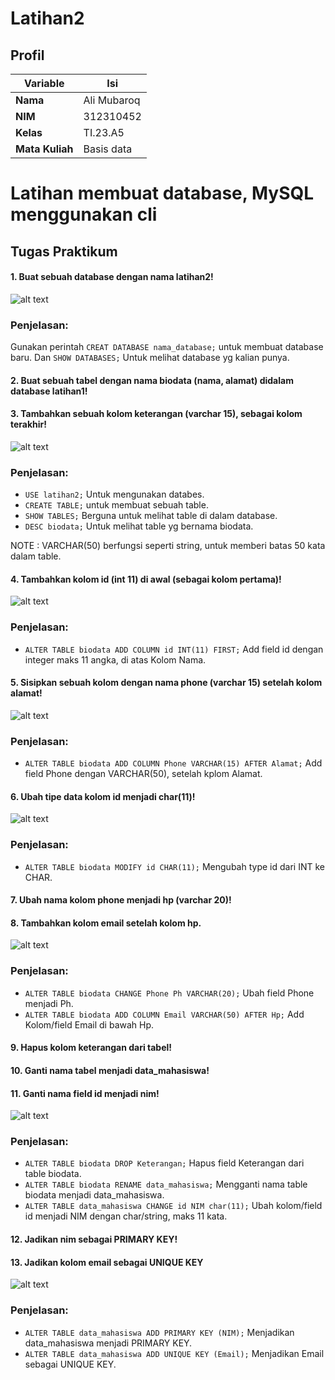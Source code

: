 # Latihan2

## Profil
| Variable | Isi |
| -------- | --- |
| **Nama** | Ali Mubaroq |
| **NIM** | 312310452 |
| **Kelas** | TI.23.A5 |
| **Mata Kuliah** | Basis data |

# Latihan membuat database, MySQL menggunakan cli

## Tugas Praktikum 

#### 1. Buat sebuah database dengan nama latihan2!

   ![alt text](image.png)
   
### Penjelasan:
Gunakan perintah `CREAT DATABASE nama_database;` untuk membuat database baru. 
Dan `SHOW DATABASES;` Untuk melihat database yg kalian punya.

#### 2. Buat sebuah tabel dengan nama biodata (nama, alamat) didalam database latihan1!
#### 3. Tambahkan sebuah kolom keterangan (varchar 15), sebagai kolom terakhir!

   ![alt text](image-1.png)

### Penjelasan:
- `USE latihan2;` Untuk mengunakan databes.
- `CREATE TABLE;` untuk membuat sebuah table.
- `SHOW TABLES;` Berguna untuk melihat table di dalam database. 
- `DESC biodata;` Untuk melihat table yg bernama biodata.

NOTE : VARCHAR(50) berfungsi seperti string, untuk memberi batas 50 kata dalam table. 
 
#### 4. Tambahkan kolom id (int 11) di awal (sebagai kolom pertama)!
 
   ![alt text](image-2.png)

### Penjelasan:
- `ALTER TABLE biodata ADD COLUMN id INT(11) FIRST;` Add field id dengan integer maks 11 angka, di atas Kolom Nama.

#### 5. Sisipkan sebuah kolom dengan nama phone (varchar 15) setelah kolom alamat!

   ![alt text](image-3.png)
   
### Penjelasan:
- `ALTER TABLE biodata ADD COLUMN Phone VARCHAR(15) AFTER Alamat;` Add field Phone dengan VARCHAR(50), setelah kplom Alamat.

#### 6. Ubah tipe data kolom id menjadi char(11)!

   ![alt text](image-4.png)
   
### Penjelasan: 
- `ALTER TABLE biodata MODIFY id CHAR(11);` Mengubah type id dari INT ke CHAR.

#### 7. Ubah nama kolom phone menjadi hp (varchar 20)!
#### 8. Tambahkan kolom email setelah kolom hp.

   ![alt text](image-5.png)

### Penjelasan:
- `ALTER TABLE biodata CHANGE Phone Ph VARCHAR(20);` Ubah field Phone menjadi Ph. 
- `ALTER TABLE biodata ADD COLUMN Email VARCHAR(50) AFTER Hp;` Add Kolom/field Email di bawah Hp.

#### 9. Hapus kolom keterangan dari tabel!
#### 10. Ganti nama tabel menjadi data_mahasiswa!
#### 11. Ganti nama field id menjadi nim!

   ![alt text](image-6.png)

### Penjelasan:
- `ALTER TABLE biodata DROP Keterangan;` Hapus field Keterangan dari table biodata.
- `ALTER TABLE biodata RENAME data_mahasiswa;` Mengganti nama table biodata menjadi data_mahasiswa.
- `ALTER TABLE data_mahasiswa CHANGE id NIM char(11);` Ubah kolom/field id menjadi NIM dengan char/string, maks 11 kata.

#### 12. Jadikan nim sebagai PRIMARY KEY!
#### 13. Jadikan kolom email sebagai UNIQUE KEY

   ![alt text](image-7.png)

### Penjelasan:
- `ALTER TABLE data_mahasiswa ADD PRIMARY KEY (NIM);` Menjadikan data_mahasiswa menjadi PRIMARY KEY.
- `ALTER TABLE data_mahasiswa ADD UNIQUE KEY (Email);` Menjadikan Email sebagai UNIQUE KEY.
